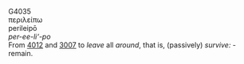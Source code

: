 G4035  
περιλείπω  
perileipō  
*per-ee-li‘-po*  
From [4012](g4012) and [3007](g3007) to *leave* all *around*, that is,
(passively) *survive:* - remain.  
